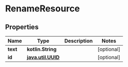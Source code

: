 
# RenameResource

## Properties
Name | Type | Description | Notes
------------ | ------------- | ------------- | -------------
**text** | **kotlin.String** |  |  [optional]
**id** | [**java.util.UUID**](java.util.UUID.md) |  |  [optional]



